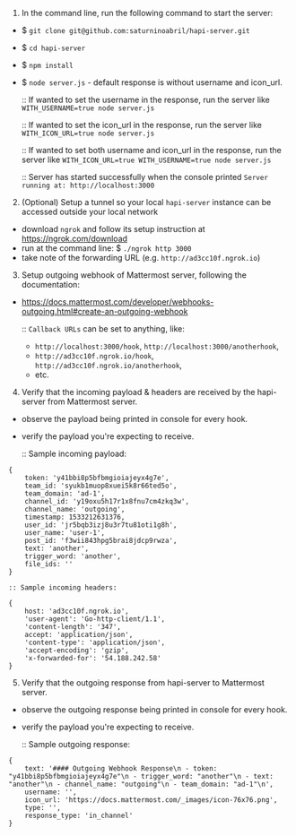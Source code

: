 
1.  In the command line, run the following command to start the server:

- $ `git clone git@github.com:saturninoabril/hapi-server.git`
- $ `cd hapi-server`
- $ `npm install`
- $ `node server.js` - default response is without username and icon_url.

    :: If wanted to set the username in the response, run the server like `WITH_USERNAME=true node server.js`
    
    :: If wanted to set the icon_url in the response, run the server like `WITH_ICON_URL=true node server.js`
    
    :: If wanted to set both username and icon_url in the response, run the server like `WITH_ICON_URL=true WITH_USERNAME=true node server.js`

    :: Server has started successfully when the console printed `Server running at: http://localhost:3000`

2.  (Optional) Setup a tunnel so your local `hapi-server` instance can be accessed outside your local network
- download `ngrok` and follow its setup instruction at https://ngrok.com/download
- run at the command line: $ `./ngrok http 3000`
- take note of the forwarding URL (e.g. `http://ad3cc10f.ngrok.io`)

3.  Setup outgoing webhook of Mattermost server, following the documentation:
- https://docs.mattermost.com/developer/webhooks-outgoing.html#create-an-outgoing-webhook

    ::  `Callback URLs` can be set to anything, like:
    - `http://localhost:3000/hook`, `http://localhost:3000/anotherhook`, 
    - `http://ad3cc10f.ngrok.io/hook`, `http://ad3cc10f.ngrok.io/anotherhook`, 
    - etc.

4. Verify that the incoming payload & headers are received by the hapi-server from Mattermost server.
- observe the payload being printed in console for every hook.
- verify the payload you're expecting to receive.

    :: Sample incoming payload:
```
{ 
    token: 'y41bbi8p5bfbmgioiajeyx4g7e',
    team_id: 'syukb1muop8xuei5k8r66ted5o',
    team_domain: 'ad-1',
    channel_id: 'y19oxu5h17r1x8fnu7cm4zkq3w',
    channel_name: 'outgoing',
    timestamp: 1533212631376,
    user_id: 'jr5bqb3izj8u3r7tu81oti1g8h',
    user_name: 'user-1',
    post_id: 'f3wii843hpg5brai8jdcp9rwza',
    text: 'another',
    trigger_word: 'another',
    file_ids: ''
}
```

    :: Sample incoming headers:
```
{ 
    host: 'ad3cc10f.ngrok.io',
    'user-agent': 'Go-http-client/1.1',
    'content-length': '347',
    accept: 'application/json',
    'content-type': 'application/json',
    'accept-encoding': 'gzip',
    'x-forwarded-for': '54.188.242.58' 
}
```

5. Verify that the outgoing response from hapi-server to Mattermost server.
- observe the outgoing response being printed in console for every hook.
- verify the payload you're expecting to receive.

    :: Sample outgoing response:
```
{ 
    text: '#### Outgoing Webhook Response\n - token: "y41bbi8p5bfbmgioiajeyx4g7e"\n - trigger_word: "another"\n - text: "another"\n - channel_name: "outgoing"\n - team_domain: "ad-1"\n',
    username: '',
    icon_url: 'https://docs.mattermost.com/_images/icon-76x76.png',
    type: '',
    response_type: 'in_channel' 
}
```

